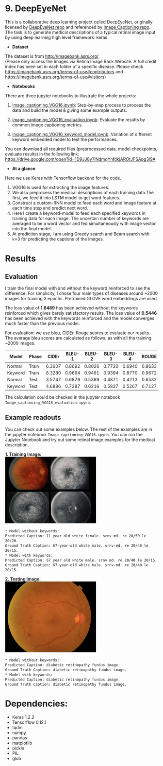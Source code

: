 <div id="part_9"></div>

# 9. DeepEyeNet

This is a collaborative deep learning project called DeepEyeNet, originally licensed by [DeepEyeNet repo](https://github.com/huckiyang/DeepEyeNet) and referenced by [Image Captioning repo](https://github.com/yashk2810/Image-Captioning). The task is to generate medical descriptions of a typical retinal image input by using deep learning high level framework: keras. 

* **Dataset**

The dataset is from http://imagebank.asrs.org/ <br>
(Please only access the Images via Retina Image Bank Website. A full credit index has been set in each folder of a specific disease. Please check https://imagebank.asrs.org/terms-of-use#contributors and https://imagebank.asrs.org/terms-of-use#visitors)

* **Notebooks**

There are three jupyter notebooks to illustrate the whole projects:

1. [Image_captioning_VGG16.ipynb](https://github.com/waynewu6250/ML_DL_Projects/blob/master/9.DeepEyeNet/Image_captioning_VGG16.ipynb):
Step-by-step process to process the data and build the model & giving some example outputs.

2. [Image_captioning_VGG16_evaluation.ipynb](https://github.com/waynewu6250/ML_DL_Projects/blob/master/9.DeepEyeNet/Image_captioning_VGG_evaluation.ipynb):
Evaluate the results by common image captioning metrics.

3. [Image_captioning_VGG16_keyword_model.ipynb](https://github.com/waynewu6250/ML_DL_Projects/blob/master/9.DeepEyeNet/Image_captioning_VGG16_keyword_model.ipynb):
Variation of different keyword embedded model to test the performances.

You can download all required files (preprocessed data, model checkpoints, evaluate results) in the following link: <br>
https://drive.google.com/open?id=1D9JJ8y7iNdmqYnfdkjAROtJFSApg3l9A


* **At a glance**

Here we use Keras with Tensorflow backend for the code. 
1. VGG16 is used for extracting the image features. 
2. We also preprocess the medical descriptions of each training data.The first, we feed it into LSTM model to get word features. 
3. Construct a custom-RNN model to feed each word and image feature at each time step and predict next word.
4. Here I create a keyword-model to feed each specified keywords in training data for each image. The uncertain number of keywords are averaged to be a word vector and fed simultaneously with image vector into the final model.
5. At prediction stage, I am using Greedy search and Beam search with k=3 for predicting the captions of the images.


# Results
## Evaluation
I train the final model with and without the keyword reinforced to see the difference. For simplicity, I chose four main types of diseases around ~2000 images for training 3 epochs. Pretrained GLOVE word embeddings are used.

The loss value of **1.8489** has been achieved without the keywords reinforced which gives barely satisfactory results.
The loss value of **0.5446** has been achieved with the keywords reinforced and the model converges much faster than the previous model.

For evaluation: we use bleu, CIDEr, Rouge scores to evaluate our results.
The average bleu scores are calculated as follows, as with all the training ~2000 images.

|  Model  | Phase | CIDEr  | BLEU-1 | BLEU-2 | BLEU-3 | BLEU-4 | ROUGE  |
| ------- | ----- | ------ | ------ | ------ | ------ | ------ | ------ |
| Normal  | Train | 6.3607 | 0.8692 | 0.8026 | 0.7720 | 0.6940 | 0.8633 |
| Keyword | Train | 8.3280 | 0.9664 | 0.9491 | 0.9394 | 0.8770 | 0.9672 | 
| Normal  | Test  | 3.5747 | 0.6879 | 0.5389 | 0.4871 | 0.4213 | 0.6532 |
| Keyword | Test  | 4.6886 | 0.7387 | 0.6216 | 0.5837 | 0.5267 | 0.7127 |

The calculation could be checked in the jupyter notebook `Image_captioning_VGG16_evaluation.ipynb`.

## Example readouts

You can check out some examples below. The rest of the examples are in the jupyter notebook `Image_captioning_VGG16.ipynb`. You can run the Jupyter Notebook and try out some retinal image examples for the medical description.

**1. Training Image:**<br>
<img src="train_img.png" width="300"><br>
```
* Model without keywords:
Predicted Caption: 71 year old white female. srnv md. re 20/50 le 20/20.
Ground Truth Caption: 67-year-old white male. srnv-md. re 20/40 le 20/15.
* Model with keywords:
Predicted Caption: 67 year old white male. srnv md. re 20/40 le 20/15.
Ground Truth Caption: 67-year-old white male. srnv-md. re 20/40 le 20/15.
```

**2. Testing Image:**<br>
<img src="test_img.png" width="300"><br>
```
* Model without keywords:
Predicted Caption: diabetic retinopathy fundus image.
Ground Truth Caption: diabetic retinopathy fundus image.
* Model with keywords:
Predicted Caption: diabetic retinopathy fundus image.
Ground Truth Caption: diabetic retinopathy fundus image.
```

# Dependencies:
* Keras 1.2.2
* Tensorflow 0.12.1
* tqdm
* numpy
* pandas
* matplotlib
* pickle
* PIL
* glob



